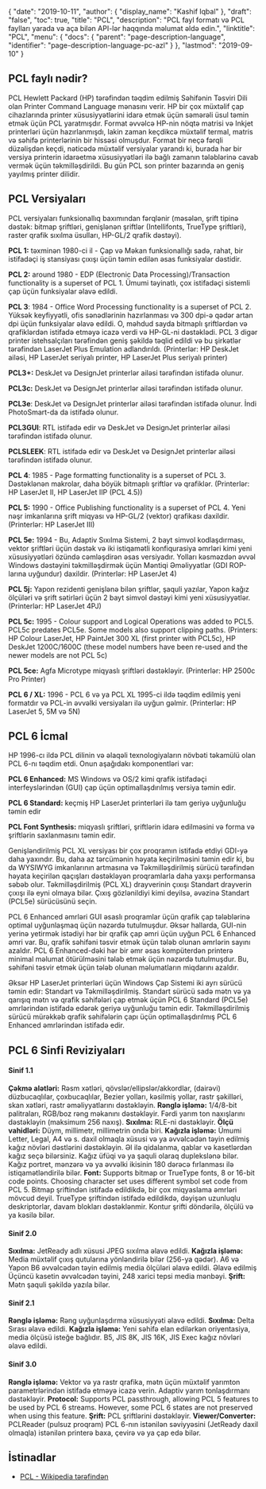 {
  "date": "2019-10-11",
  "author": {
    "display_name": "Kashif Iqbal"
},
  "draft": "false",
  "toc": true,
  "title": "PCL",
  "description": "PCL fayl formatı və PCL faylları yarada və aça bilən API-lər haqqında məlumat əldə edin.",
  "linktitle": "PCL",
  "menu": {
    "docs": {
      "parent": "page-description-language",
      "identifier": "page-description-language-pc-azl"
}
},
  "lastmod": "2019-09-10"
}

## PCL faylı nədir? ##

PCL Hewlett Packard (HP) tərəfindən təqdim edilmiş Səhifənin Təsviri Dili olan Printer Command Language mənasını verir. HP bir çox müxtəlif çap cihazlarında printer xüsusiyyətlərini idarə etmək üçün səmərəli üsul təmin etmək üçün PCL yaratmışdır. Format əvvəlcə HP-nin nöqtə matrisi və Inkjet printerləri üçün hazırlanmışdı, lakin zaman keçdikcə müxtəlif termal, matris və səhifə printerlərinin bir hissəsi olmuşdur. Format bir neçə fərqli düzəlişdən keçdi, nəticədə müxtəlif versiyalar yarandı ki, burada hər bir versiya printerin idarəetmə xüsusiyyətləri ilə bağlı zamanın tələblərinə cavab vermək üçün təkmilləşdirildi. Bu gün PCL son printer bazarında ən geniş yayılmış printer dilidir.

## PCL Versiyaları ##

PCL versiyaları funksionallıq baxımından fərqlənir (məsələn, şrift tipinə dəstək: bitmap şriftləri, genişlənən şriftlər (Intellifonts, TrueType şriftləri), raster qrafik sıxılma üsulları, HP-GL/2 qrafik dəstəyi).

**PCL 1:** təxminən 1980-ci il - Çap və Məkan funksionallığı sadə, rahat, bir istifadəçi iş stansiyası çıxışı üçün təmin edilən əsas funksiyalar dəstidir.

**PCL 2:** around 1980 - EDP (Electronic Data Processing)/Transaction functionality is a superset of PCL 1. Ümumi təyinatlı, çox istifadəçi sistemli çap üçün funksiyalar əlavə edildi.

**PCL 3**: 1984 - Office Word Processing functionality is a superset of PCL 2. Yüksək keyfiyyətli, ofis sənədlərinin hazırlanması və 300 dpi-ə qədər artan dpi üçün funksiyalar əlavə edildi. O, məhdud sayda bitmaplı şriftlərdən və qrafiklərdən istifadə etməyə icazə verdi və HP-GL-ni dəstəklədi. PCL 3 digər printer istehsalçıları tərəfindən geniş şəkildə təqlid edildi və bu şirkətlər tərəfindən LaserJet Plus Emulation adlandırıldı.
(Printerlər: HP DeskJet ailəsi, HP LaserJet seriyalı printer, HP LaserJet Plus seriyalı printer)

**PCL3+:** DeskJet və DesignJet printerlər ailəsi tərəfindən istifadə olunur.

**PCL3c:** DeskJet və DesignJet printerlər ailəsi tərəfindən istifadə olunur.

**PCL3e**: DeskJet və DesignJet printerlər ailəsi tərəfindən istifadə olunur. İndi PhotoSmart-da da istifadə olunur.

**PCL3GUI**: RTL istifadə edir və DeskJet və DesignJet printerlər ailəsi tərəfindən istifadə olunur.

**PCLSLEEK**: RTL istifadə edir və DeskJet və DesignJet printerlər ailəsi tərəfindən istifadə olunur.

**PCL 4**: 1985 - Page formatting functionality is a superset of PCL 3. Dəstəklənən makrolar, daha böyük bitmaplı şriftlər və qrafiklər. (Printerlər: HP LaserJet II, HP LaserJet IIP (PCL 4.5))

**PCL 5:** 1990 - Office Publishing functionality is a superset of PCL 4. Yeni nəşr imkanlarına şrift miqyası və HP-GL/2 (vektor) qrafikası daxildir. (Printerlər: HP LaserJet III)

**PCL 5e:** 1994 - Bu, Adaptiv Sıxılma Sistemi, 2 bayt simvol kodlaşdırması, vektor şriftləri üçün dəstək və iki istiqamətli konfiqurasiya əmrləri kimi yeni xüsusiyyətləri özündə cəmləşdirən əsas versiyadır. Yolları kəsməzdən əvvəl Windows dəstəyini təkmilləşdirmək üçün Məntiqi Əməliyyatlar (GDI ROP-larına uyğundur) daxildir. (Printerlər: HP LaserJet 4)

**PCL 5j:** Yapon rezidenti genişlənə bilən şriftlər, şaquli yazılar, Yapon kağız ölçüləri və şrift sətirləri üçün 2 bayt simvol dəstəyi kimi yeni xüsusiyyətlər. (Printerlər: HP LaserJet 4PJ)

**PCL 5c:** 1995 - Colour support and Logical Operations was added to PCL5. PCL5c predates PCL5e. Some models also support clipping paths. (Printers: HP Colour LaserJet, HP PaintJet 300 XL (first printer with PCL5c), HP DeskJet 1200C/1600C (these model numbers have been re-used and the newer models are not PCL 5c)

**PCL 5ce:** Agfa Microtype miqyaslı şriftləri dəstəkləyir. (Printerlər: HP 2500c Pro Printer)

**PCL 6 / XL:** 1996 - PCL 6 və ya PCL XL 1995-ci ildə təqdim edilmiş yeni formatdır və PCL-in əvvəlki versiyaları ilə uyğun gəlmir. (Printerlər: HP LaserJet 5, 5M və 5N)

## PCL 6 İcmal ##

HP 1996-cı ildə PCL dilinin və əlaqəli texnologiyaların növbəti təkamülü olan PCL 6-nı təqdim etdi. Onun aşağıdakı komponentləri var:

**PCL 6 Enhanced:** MS Windows və OS/2 kimi qrafik istifadəçi interfeyslərindən (GUI) çap üçün optimallaşdırılmış versiya təmin edir.

**PCL 6 Standard:** keçmiş HP LaserJet printerləri ilə tam geriyə uyğunluğu təmin edir

**PCL Font Synthesis:** miqyaslı şriftləri, şriftlərin idarə edilməsini və forma və şriftlərin saxlanmasını təmin edir.

Genişləndirilmiş PCL XL versiyası bir çox proqramın istifadə etdiyi GDI-yə daha yaxındır. Bu, daha az tərcümənin həyata keçirilməsini təmin edir ki, bu da WYSIWYG imkanlarının artmasına və Təkmilləşdirilmiş sürücü tərəfindən həyata keçirilən qaçışları dəstəkləyən proqramlarla daha yaxşı performansa səbəb olur. Təkmilləşdirilmiş (PCL XL) drayverinin çıxışı Standart drayverin çıxışı ilə eyni olmaya bilər. Çıxış gözlənildiyi kimi deyilsə, əvəzinə Standart (PCL5e) sürücüsünü seçin.

PCL 6 Enhanced əmrləri GUI əsaslı proqramlar üçün qrafik çap tələblərinə optimal uyğunlaşmaq üçün nəzərdə tutulmuşdur. Əksər hallarda, GUI-nin yerinə yetirmək istədiyi hər bir qrafik çap əmri üçün uyğun PCL 6 Enhanced əmri var. Bu, qrafik səhifəni təsvir etmək üçün tələb olunan əmrlərin sayını azaldır. PCL 6 Enhanced-dəki hər bir əmr əsas kompüterdən printerə minimal məlumat ötürülməsini tələb etmək üçün nəzərdə tutulmuşdur. Bu, səhifəni təsvir etmək üçün tələb olunan məlumatların miqdarını azaldır.

Əksər HP LaserJet printerləri üçün Windows Çap Sistemi iki ayrı sürücü təmin edir: Standart və Təkmilləşdirilmiş. Standart sürücü sadə mətn və ya qarışıq mətn və qrafik səhifələri çap etmək üçün PCL 6 Standard (PCL5e) əmrlərindən istifadə edərək geriyə uyğunluğu təmin edir. Təkmilləşdirilmiş sürücü mürəkkəb qrafik səhifələrin çapı üçün optimallaşdırılmış PCL 6 Enhanced əmrlərindən istifadə edir.

## PCL 6 Sinfi Reviziyaları ##

#### Sinif 1.1 ####

**Çəkmə alətləri:** Rəsm xətləri, qövslər/ellipslər/akkordlar, (dairəvi) düzbucaqlılar, çoxbucaqlılar, Bezier yolları, kəsilmiş yollar, rastr şəkilləri, skan xətləri, rastr əməliyyatlarını dəstəkləyin.
**Rənglə işləmə:** 1/4/8-bit palitraları, RGB/boz rəng məkanını dəstəkləyir. Fərdi yarım ton naxışlarını dəstəkləyin (maksimum 256 naxış).
**Sıxılma:** RLE-ni dəstəkləyir.
**Ölçü vahidləri:** Düym, millimetr, millimetrin onda biri.
**Kağızla işləmə:** Ümumi Letter, Legal, A4 və s. daxil olmaqla xüsusi və ya əvvəlcədən təyin edilmiş kağız növləri dəstlərini dəstəkləyin. Əl ilə qidalanma, qablar və kasetlərdən kağız seçə bilərsiniz. Kağız üfüqi və ya şaquli olaraq duplekslənə bilər. Kağız portret, mənzərə və ya əvvəlki ikisinin 180 dərəcə fırlanması ilə istiqamətləndirilə bilər.
**Font:** Supports bitmap or TrueType fonts, 8 or 16-bit code points. Choosing character set uses different symbol set code from PCL 5. Bitmap şriftindən istifadə edildikdə, bir çox miqyaslama əmrləri mövcud deyil. TrueType şriftindən istifadə edildikdə, dəyişən uzunluqlu deskriptorlar, davam blokları dəstəklənmir. Kontur şrifti döndərilə, ölçülü və ya kəsilə bilər.

#### Sinif 2.0 ####

**Sıxılma:** JetReady adlı xüsusi JPEG sıxılma əlavə edildi.
**Kağızla işləmə:** Media müxtəlif çıxış qutularına yönləndirilə bilər (256-ya qədər). A6 və Yapon B6 əvvəlcədən təyin edilmiş media ölçüləri əlavə edildi. Əlavə edilmiş Üçüncü kasetin əvvəlcədən təyini, 248 xarici tepsi media mənbəyi.
**Şrift:** Mətn şaquli şəkildə yazıla bilər.

#### Sinif 2.1 ####

**Rənglə işləmə:** Rəng uyğunlaşdırma xüsusiyyəti əlavə edildi.
**Sıxılma:** Delta Sırası əlavə edildi.
**Kağızla işləmə:** Yeni səhifə elan edilərkən oriyentasiya, media ölçüsü isteğe bağlıdır. B5, JIS 8K, JIS 16K, JIS Exec kağız növləri əlavə edildi.

#### Sinif 3.0 ####

**Rənglə işləmə:** Vektor və ya rastr qrafika, mətn üçün müxtəlif yarımton parametrlərindən istifadə etməyə icazə verin. Adaptiv yarım tonlaşdırmanı dəstəkləyir.
**Protocol:** Supports PCL passthrough, allowing PCL 5 features to be used by PCL 6 streams. However, some PCL 6 states are not preserved when using this feature.
**Şrift:** PCL şriftlərini dəstəkləyir.
**Viewer/Converter:** PCLReader (pulsuz proqram) PCL 6-nın istənilən səviyyəsini (JetReady daxil olmaqla) istənilən printerə baxa, çevirə və ya çap edə bilər.

## İstinadlar ##

* [PCL - Wikipedia tərəfindən](https://en.wikipedia.org/wiki/Printer_Command_Language)


